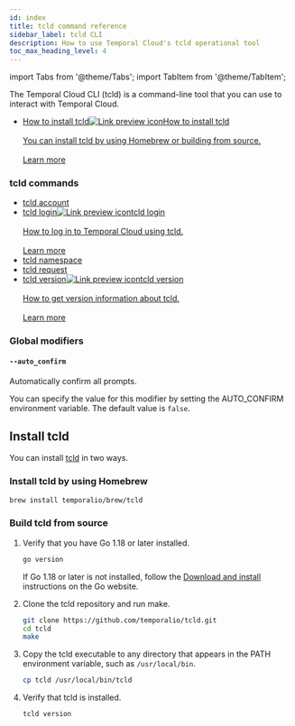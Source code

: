 ```yaml
---
id: index
title: tcld command reference
sidebar_label: tcld CLI
description: How to use Temporal Cloud's tcld operational tool
toc_max_heading_level: 4
---
```


<!-- THIS FILE IS GENERATED. DO NOT EDIT THIS FILE DIRECTLY -->

import Tabs from '@theme/Tabs';
import TabItem from '@theme/TabItem';

The Temporal Cloud CLI (tcld) is a command-line tool that you can use to interact with Temporal Cloud.

- <a class="tdlp" href="#install-tcld">How to install tcld<span class="tdlpiw"><img src="/img/link-preview-icon.svg" alt="Link preview icon" /></span><span class="tdlpc"><span class="tdlppt">How to install tcld</span><br /><br /><span class="tdlppd">You can install tcld by using Homebrew or building from source.</span><span class="tdlplm"><br /><br /><a class="tdlplma" href="#install-tcld">Learn more</a></span></span></a>

### tcld commands

- [tcld account](/cloud/tcld/account)
- <a class="tdlp" href="/cloud/tcld/login#">tcld login<span class="tdlpiw"><img src="/img/link-preview-icon.svg" alt="Link preview icon" /></span><span class="tdlpc"><span class="tdlppt">tcld login</span><br /><br /><span class="tdlppd">How to log in to Temporal Cloud using tcld.</span><span class="tdlplm"><br /><br /><a class="tdlplma" href="/cloud/tcld/login#">Learn more</a></span></span></a>
- [tcld namespace](/cloud/tcld/namespace)
- [tcld request](/cloud/tcld/request)
- <a class="tdlp" href="/cloud/tcld/version#">tcld version<span class="tdlpiw"><img src="/img/link-preview-icon.svg" alt="Link preview icon" /></span><span class="tdlpc"><span class="tdlppt">tcld version</span><br /><br /><span class="tdlppd">How to get version information about tcld.</span><span class="tdlplm"><br /><br /><a class="tdlplma" href="/cloud/tcld/version#">Learn more</a></span></span></a>

### Global modifiers

#### `--auto_confirm`

Automatically confirm all prompts.

You can specify the value for this modifier by setting the AUTO_CONFIRM environment variable.
The default value is `false`.

## Install tcld

You can install [tcld](/cloud/tcld) in two ways.

### Install tcld by using Homebrew

```bash
brew install temporalio/brew/tcld
```

### Build tcld from source

1. Verify that you have Go 1.18 or later installed.

   ```bash
   go version
   ```

   If Go 1.18 or later is not installed, follow the [Download and install](https://go.dev/doc/install) instructions on the Go website.

1. Clone the tcld repository and run make.

   ```bash
   git clone https://github.com/temporalio/tcld.git
   cd tcld
   make
   ```

1. Copy the tcld executable to any directory that appears in the PATH environment variable, such as `/usr/local/bin`.

   ```bash
   cp tcld /usr/local/bin/tcld
   ```

1. Verify that tcld is installed.

   ```bash
   tcld version
   ```
